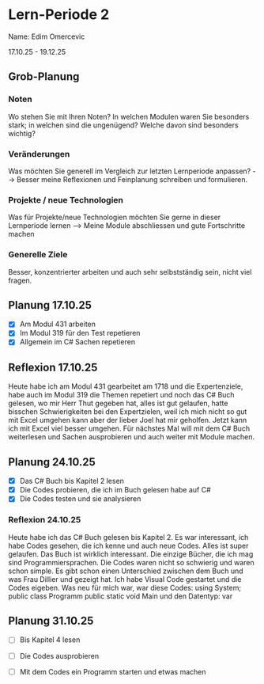    # Lern-Periode 2
Name: Edim Omercevic

17.10.25 - 19.12.25

## Grob-Planung
### Noten
Wo stehen Sie mit Ihren Noten? In welchen Modulen waren Sie besonders stark; in welchen sind die ungenügend? Welche davon sind besonders wichtig?

### Veränderungen
Was möchten Sie generell im Vergleich zur letzten Lernperiode anpassen?
--> Besser meine Reflexionen und Feinplanung schreiben und formulieren.

### Projekte / neue Technologien
Was für Projekte/neue Technologien möchten Sie gerne in dieser Lernperiode lernen
 --> Meine Module abschliessen und gute Fortschritte machen

### Generelle Ziele
Besser, konzentrierter arbeiten und auch sehr selbstständig sein, nicht viel fragen.


## Planung 17.10.25

- [x] Am Modul 431 arbeiten
- [x] Im Modul 319 für den Test repetieren
- [x] Allgemein im C# Sachen repetieren

##  Reflexion 17.10.25
Heute habe ich am Modul 431 gearbeitet am 1718 und die Expertenziele, habe auch im Modul 319 die Themen repetiert und noch das C# Buch gelesen, wo mir Herr Thut gegeben hat, alles ist gut gelaufen, hatte bisschen Schwierigkeiten bei den Expertzielen, weil ich mich nicht so gut mit Excel umgehen kann aber der lieber Joel hat mir geholfen. Jetzt kann ich mit Excel viel besser umgehen. Für nächstes Mal will mit dem C# Buch weiterlesen und Sachen ausprobieren und auch
weiter mit Module machen.


## Planung 24.10.25
- [x] Das C# Buch bis Kapitel 2 lesen
- [x] Die Codes probieren, die ich im Buch gelesen habe auf C#
- [x] Die Codes testen und sie analysieren

### Reflexion 24.10.25
Heute habe ich das C# Buch gelesen bis Kapitel 2. Es war interessant, ich habe Codes gesehen, die ich kenne und auch neue Codes. Alles ist super gelaufen. Das Buch ist wirklich interessant. Die einzige Bücher, die ich mag sind Programmiersprachen. Die Codes waren nicht so schwierig und waren schon simple. Es gibt schon einen Unterschied zwischen dem Buch und was Frau Dillier und gezeigt hat. Ich habe Visual Code gestartet und die Codes eigeben. Was neu für mich war, war diese Codes: 
using System;
public class Programm
public static void Main
und den Datentyp:
var


## Planung 31.10.25
- [ ] Bis Kapitel 4 lesen
- [ ] Die Codes ausprobieren
- [ ] Mit dem Codes ein Programm starten und etwas machen
      
      





